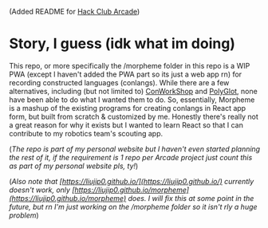(Added README for [Hack Club Arcade](https://hackclub.com/arcade/))
# Story, I guess (idk what im doing)
This repo, or more specifically the /morpheme folder in this repo is a WIP PWA (except I haven't added the PWA part so its just a web app rn) for recording constructed languages (conlangs). While there are a few alternatives, including (but not limited to) [ConWorkShop](https://conworkshop.com/) and [PolyGlot](https://draquet.github.io/PolyGlot/), none have been able to do what I wanted them to do. So, essentially, Morpheme is a mashup of the existing programs for creating conlangs in React app form, but built from scratch & customized by me. Honestly there's really not a great reason for why it exists but I wanted to learn React so that I can contribute to my robotics team's scouting app.

(*The repo is part of my personal website but I haven't even started planning the rest of it, if the requirement is 1 repo per Arcade project just count this as part of my personal website pls, ty!*)

(*Also note that [https://liujip0.github.io/](https://liujip0.github.io/) currently doesn't work, only [https://liujip0.github.io/morpheme](https://liujip0.github.io/morpheme) does. I will fix this at some point in the future, but rn I'm just working on the /morpheme folder so it isn't rly a huge problem*)
